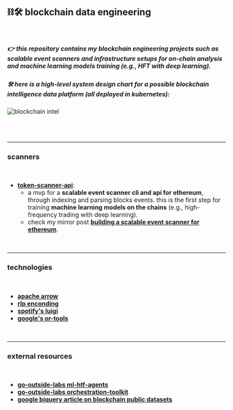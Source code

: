 ## ⛓🛠 blockchain data engineering

<br>

##### 👉 this repository contains my blockchain engineering projects such as scalable event scanners and infrastructure setups for on-chain analysis and machine learning models training (*e.g.*, HFT with deep learning).

##### 🛠 here is a high-level system design chart for a possible blockchain intelligence data platform (all deployed in kubernetes):

![blockchain intel](https://user-images.githubusercontent.com/1130416/224561453-274c5066-240d-4cc5-b63b-b4c57388a0e0.png)

<br>
<br>

---

### scanners

<br>



* **[token-scanner-api](token-scanner-api)**:
    -  a mvp for a **scalable event scanner cli and api for ethereum**, through indexing and parsing blocks events. this is the first step for training **machine learning models on the chains** (e.g., high-frequency trading with deep learning).
    - check my mirror post **[building a scalable event scanner for ethereum](https://mirror.xyz/steinkirch.eth/vSF18xcLyfXLIWwxjreRa3I_XskwgnjSc6pScegNJWI)**.


<br>


-----

### technologies

<br>

* **[apache arrow](technologies/arrow_project.md)**
* **[rlp enconding](technologies/rlp_enconding.md)**
* **[spotify's luigi](technologies/luigi.md)**
* **[google's or-tools](technologies/or_tools.md)**


<br>

---

### external resources

<br>

* **[go-outside-labs ml-htf-agents](https://github.com/go-outside-labs/ml-htf-agents)**
* **[go-outside-labs orchestration-toolkit](https://github.com/go-outside-labs/orchestration-toolkit)**
* **[google biquery article on blockchain public datasets](https://cloud.google.com/blog/products/data-analytics/introducing-six-new-cryptocurrencies-in-bigquery-public-datasets-and-how-to-analyze-them)**
